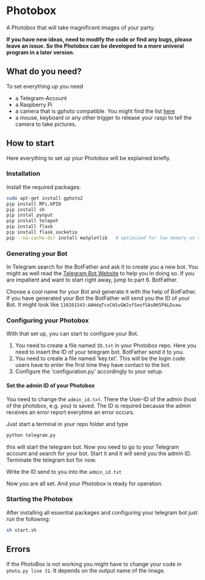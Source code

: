 # Photobox

A Photobox that will take magnificent images of your party.

__If you have new ideas, need to modify the code or find any bugs, please leave an issue.
So  the Photobox can be developed to a more univeral program in a later version.__

## What do you need?

To set everything up you need
- a Telegram-Account
- a Raspberry Pi
- a camera that is gphoto compatible. You might find the list [here](http://www.gphoto.org/doc/remote/)
- a mouse, keyboard or any other trigger to release your raspi to tell the camera to take pictures.

## How to start

Here everything to set up your Photobox will be explained briefly.

### Installation
Install the required packages:

```bash
sudo apt-get install gphoto2
pip install RPi.GPIO
pip install sh
pip instal pynput
pip install telepot
pip install flask
pip install flask_socketio
pip --no-cache-dir install matplotlib   # optimized for low memory on raspi
```

### Generating your Bot

In Telegram search for the BotFather and ask it to create you a new bot.
You might as well read the [Telegram Bot Website](https://core.telegram.org/bots) to help you in doing so.
If you are impatient and want to start right away, jump to part 6. BotFather.

Choose a cool name for your Bot and generate it with the help of BotFather.
If you have generated your Bot the BotFather will send you the ID of your Bot.
It might look like `110201543:AAHdqTcvCH1vGWJxfSeofSAs0K5PALDsaw`.

### Configuring your Photobox

With that set up, you can start to configure your Bot.
1. You need to create a file named `ID.txt` in your Photobox repo. Here you need to insert
   the ID of your telegram bot. BotFather send it to you.
2. You need to create a file named 'key.txt'. This will be the login code users have to enter
   the first time they have contact to the bot.
3. Configure the 'configuration.py' accordingly to your setup.

#### Set the admin ID of your Photobox
You need to change the `admin_id.txt`. There the User-ID of the admin
(host of the photobox, e.g. you) is saved. The ID is required because the admin receives
an error report everytime an error occurs.

Just start a terminal in your repo folder and type
```bash
python telegram.py
```
this will start the telegram bot. Now you need to go to your Telegram account and search for
your bot. Start it and it will send you the admin ID. Terminate the telegram bot for now.

Write the ID send to you into the `admin_id.txt`

Now you are all set. And your Photobox is ready for operation.

### Starting the Photobox

After installing all essential packages and configuring your telegram bot just run the following:

```bash
sh start.sh
```

## Errors

If the PhotoBox is not working you might have to change your code in `photo.py line 31`.
It depends on the output name of the image.